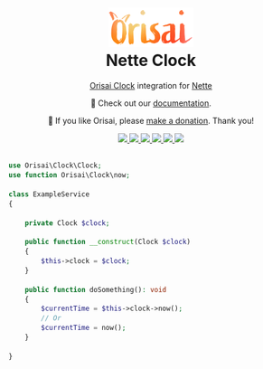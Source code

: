 <h1 align="center">
	<img src="https://github.com/orisai/.github/blob/main/images/repo_title.png?raw=true" alt="Orisai"/>
	<br/>
	Nette Clock
</h1>

<p align="center">
    <a href="https://github.com/orisai/clock">Orisai Clock</a> integration for <a href="https://nette.org">Nette</a>
</p>

<p align="center">
	📄 Check out our <a href="docs/README.md">documentation</a>.
</p>

<p align="center">
	💸 If you like Orisai, please <a href="https://orisai.dev/sponsor">make a donation</a>. Thank you!
</p>

<p align="center">
	<a href="https://github.com/orisai/nette-clock/actions?query=workflow%3Aci">
		<img src="https://github.com/orisai/nette-clock/workflows/ci/badge.svg">
	</a>
	<a href="https://coveralls.io/r/orisai/nette-clock">
		<img src="https://badgen.net/coveralls/c/github/orisai/nette-clock/v1.x?cache=300">
	</a>
	<a href="https://dashboard.stryker-mutator.io/reports/github.com/orisai/nette-clock/v1.x">
		<img src="https://badge.stryker-mutator.io/github.com/orisai/nette-clock/v1.x">
	</a>
	<a href="https://packagist.org/packages/orisai/nette-clock">
		<img src="https://badgen.net/packagist/dt/orisai/nette-clock?cache=3600">
	</a>
	<a href="https://packagist.org/packages/orisai/nette-clock">
		<img src="https://badgen.net/packagist/v/orisai/nette-clock?cache=3600">
	</a>
	<a href="https://choosealicense.com/licenses/mpl-2.0/">
		<img src="https://badgen.net/badge/license/MPL-2.0/blue?cache=3600">
	</a>
<p>

##

```php
use Orisai\Clock\Clock;
use function Orisai\Clock\now;

class ExampleService
{

	private Clock $clock;

	public function __construct(Clock $clock)
	{
		$this->clock = $clock;
	}

	public function doSomething(): void
	{
		$currentTime = $this->clock->now();
		// Or
		$currentTime = now();
	}

}
```
